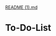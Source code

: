 [README (1).md](https://github.com/shubham02-raj/To-Do-List/files/7236765/README.1.md)
# To-Do-List
